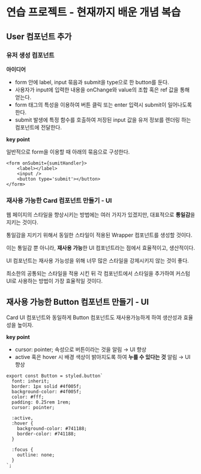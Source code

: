# 연습 프로젝트 - 현재까지 배운 개념 복습

## User 컴포넌트 추가

### 유저 생성 컴포넌트

**아이디어**

- form 안에 label, input 묶음과 submit을 type으로 한 button를 둔다.
- 사용자가 input에 입력한 내용을 onChange와 value의 조합 혹은 ref 값을 통해 얻는다.
- form 태그의 특성을 이용하여 버튼 클릭 또는 enter 입력시 submit이 일어나도록 한다.
- submit 발생에 특정 함수를 호출하여 저장된 input 값을 유저 정보를 렌더링 하는 컴포넌트에 전달한다.

**key point**

일반적으로 form을 이용할 때 아래의 묶음으로 구성한다.

```
<form onSubmit={sumitHandler}>
    <label></label>
    <input />
    <button type='submit'></button>
</form>
```

### 재사용 가능한 Card 컴포넌트 만들기 - UI

웹 페이지의 스타일을 향상시키는 방법에는 여러 가지가 있겠지만, 대표적으로 **통일감**을 지키는 것이다.

통일감을 지키기 위해서 동일한 스타일이 적용된 Wrapper 컴포넌트를 생성할 것이다.

이는 통일감 뿐 아니라, **재사용 가능**한 UI 컴포넌트라는 점에서 효율적이고, 생산적이다.

UI 컴포넌트는 재사용 가능성을 위해 너무 많은 스타일을 강제시키지 않는 것이 좋다.

최소한의 공통되는 스타일을 적용 시킨 뒤 각 컴포넌트에서 스타일을 추가하여 커스텀 UI로 사용하는 방법이 가장 효율적일 것이다.

## 재사용 가능한 Button 컴포넌트 만들기 - UI

Card UI 컴포넌트와 동일하게 Button 컴포넌트도 재사용가능하게 하여 생산성과 효율성을 높이자.

**key point**

- cursor: pointer; 속성으로 버튼이라는 것을 알림 → UI 향상
- active 혹은 hover 시 배경 색상이 밝아지도록 하여 **누를 수 있다는 것** 알림 → UI 향상

```
export const Button = styled.button`
  font: inherit;
  border: 1px solid #4f005f;
  background-color: #4f005f;
  color: #fff;
  padding: 0.25rem 1rem;
  cursor: pointer;

  :active,
  :hover {
    background-color: #741188;
    border-color: #741188;
  }

  :focus {
    outline: none;
  }
`;
```
